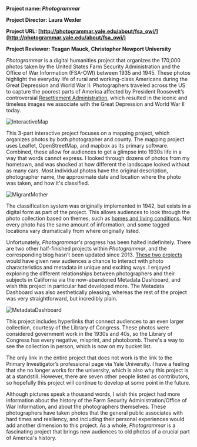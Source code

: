 
**Project name: *Photogrammar*** 

**Project Director: Laura Wexler**

**Project URL: [http://photogrammar.yale.edu/about/fsa_owi/](http://photogrammar.yale.edu/about/fsa_owi/)**

**Project Reviewer: Teagan Mauck, Christopher Newport University** 

*Photogrammar* is a digital humanities project that organizes the 170,000 photos taken by the United States Farm Security Administration and the Office of War Information (FSA-OWI) between 1935 and 1945. These photos highlight the everyday life of rural and working-class Americans during the Great Depression and World War II. Photographers traveled across the US to capture the poorest parts of America affected by President Roosevelt’s controversial [Resettlement Administration](https://livingnewdeal.org/glossary/resettlement-administration-ra-1935/), which resulted in the iconic and timeless images we associate with the Great Depression and World War II today. 

![InteractiveMap](https://teagan-mauck.github.io/images/CountyMap.png)

This 3-part interactive project focuses on a mapping project, which organizes photos by both photographer and county. The mapping project uses Leaflet, OpenStreetMap, and mapbox as its primary software. Combined, these allow for audiences to get a glimpse into 1930s life in a way that words cannot express. I looked through dozens of photos from my hometown, and was shocked at how different the landscape looked without as many cars. Most individual photos have the original description, photographer name, the approximate date and location where the photo was taken, and how it's classified. 

![MigrantMother](https://teagan-mauck.github.io/images/MigrantMother.jpg)

The classification system was originally implemented in 1942, but exists in a digital form as part of the project. This allows audiences to look through the photo collection based on themes, such as [homes and living conditions](http://photogrammar.yale.edu/labs/treemap/). Not every photo has the same amount of information, and some tagged locations vary dramatically from where originally listed. 

Unfortunately, *Photogrammar's* progress has been halted indefinitely. There are two other half-finished projects within *Photogrammar*, and the corresponding blog hasn't been updated since 2013. [These two projects](http://photogrammar.yale.edu/labs/) would have given new audiences a chance to interact with photo characteristics and metadata in unique and exciting ways. I enjoyed exploring the different relationships between photographers and their subjects in California via the now-abandoned Metadata Dashboard, and wish this project in particular had developed more. The Metadata Dashboard was also aesthetically pleasing, whereas the rest of the project was very straightforward, but incredibly plain. 

![MetadataDashboard](https://teagan-mauck.github.io/images/MetadataCA.jpg)

This project includes hyperlinks that connect audiences to an even larger collection, courtesy of the Library of Congress. These photos were considered government work in the 1930s and 40s, so the Library of Congress has every negative, misprint, and photobomb. There's a way to see the collection in person, which is now on my bucket list. 

The only link in the entire project that does not work is the link to the Primary Investigator’s professional page via Yale University. I have a feeling that she no longer works for the university, which is also why this project is at a standstill. However, there are seven other people listed as contributors, so hopefully this project will continue to develop at some point in the future. 

Although pictures speak a thousand words, I wish this project had more information about the history of the Farm Security Administration/Office of War Information, and about the photographers themselves. These photographers have taken photos that the general public associates with hard times and resiliency, and including their personal experiences would add another dimension to this project. As a whole, *Photogrammar* is a fascinating project that brings new audiences to old photos of a crucial part of America's history. 











